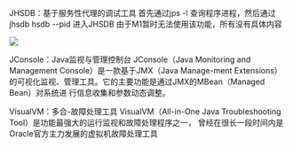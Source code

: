 JHSDB：基于服务性代理的调试工具
首先通过jps -l 查询程序进程，然后通过 jhsdb hsdb --pid  进入JHSDB
由于M1暂时无法使用该功能，所有没有具体内容  

<img src="https://github.com/dai147444612/JVM/upload/main/image">


JConsole：Java监视与管理控制台
JConsole（Java Monitoring and Management Console）是一款基于JMX（Java Manage-ment Extensions）的可视化监视、管理工具。它的主要功能是通过JMX的MBean（Managed Bean）对系统进 行信息收集和参数动态调整。






VisualVM：多合-故障处理工具
VisualVM（All-in-One Java Troubleshooting Tool）是功能最强大的运行监视和故障处理程序之一， 曾经在很长一段时间内是Oracle官方主力发展的虚拟机故障处理工具



